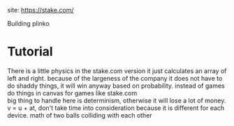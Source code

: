 site: https://stake.com/

Building plinko

# Tutorial
There is a little physics in the stake.com version it just calculates an array of left and right.
because of the largeness of the company it does not have to do shaddy things, it will win anyway based on probability.
instead of games do things in canvas for games like stake.com  
big thing to handle here is determinism, otherwise it will lose a lot of money.
v = u + at, don't take time into consideration because it is different for each device.
math of two balls colliding with each other